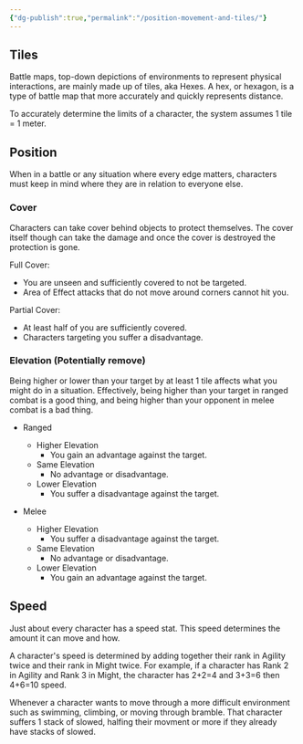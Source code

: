 ```yaml
---
{"dg-publish":true,"permalink":"/position-movement-and-tiles/"}
---
```


## Tiles
Battle maps, top-down depictions of environments to represent physical interactions, are mainly made up of tiles, aka Hexes. A hex, or hexagon, is a type of battle map that more accurately and quickly represents distance.

To accurately determine the limits of a character, the system assumes 1 tile = 1 meter.
## Position
When in a battle or any situation where every edge matters, characters must keep in mind where they are in relation to everyone else.
### Cover
Characters can take cover behind objects to protect themselves. The cover itself though can take the damage and once the cover is destroyed the protection is gone.

Full Cover:
- You are unseen and sufficiently covered to not be targeted.
- Area of Effect attacks that do not move around corners cannot hit you.

Partial Cover:
- At least half of you are sufficiently covered.
- Characters targeting you suffer a disadvantage.

### Elevation (Potentially remove)
Being higher or lower than your target by at least 1 tile affects what you might do in a situation. Effectively, being higher than your target in ranged combat is a good thing, and being higher than your opponent in melee combat is a bad thing.

- Ranged
	- Higher Elevation
		- You gain an advantage against the target.
	- Same Elevation
		- No advantage or disadvantage.
	- Lower Elevation
		- You suffer a disadvantage against the target.

- Melee
	- Higher Elevation
		- You suffer a disadvantage against the target.
	- Same Elevation
		- No advantage or disadvantage.
	- Lower Elevation
		- You gain an advantage against the target.


## Speed
Just about every character has a speed stat. This speed determines the amount it can move and how.

A character's speed is determined by adding together their rank in Agility twice and their rank in Might twice. For example, if a character has Rank 2 in Agility and Rank 3 in Might, the character has 2+2=4 and 3+3=6 then 4+6=10 speed.

Whenever a character wants to move through a more difficult environment such as swimming, climbing, or moving through bramble. That character suffers 1 stack of slowed, halfing their movment or more if they already have stacks of slowed.
